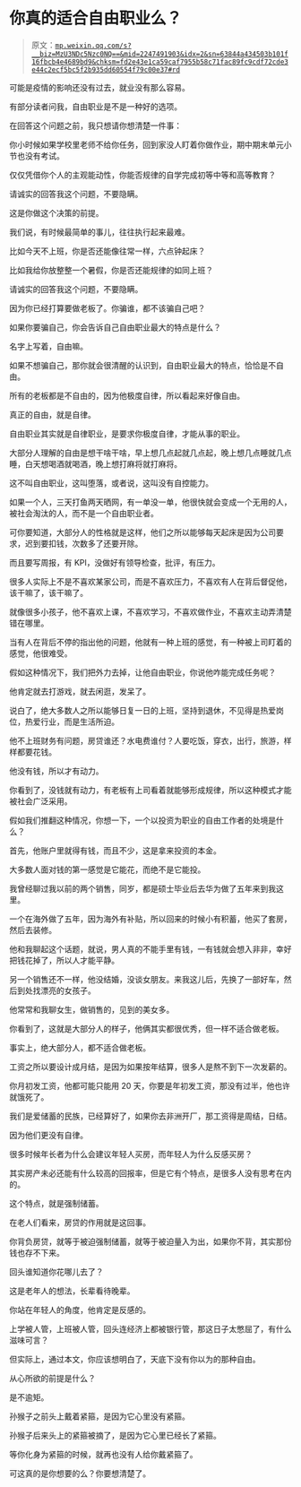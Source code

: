 # 你真的适合自由职业么？

> 原文：[`mp.weixin.qq.com/s?__biz=MzU3NDc5Nzc0NQ==&mid=2247491903&idx=2&sn=63844a434503b101f16fbcb4e4689bd9&chksm=fd2e43e1ca59caf7955b58c71fac89fc9cdf72cde3e44c2ecf5bc5f2b935dd60554f79c00e37#rd`](http://mp.weixin.qq.com/s?__biz=MzU3NDc5Nzc0NQ==&mid=2247491903&idx=2&sn=63844a434503b101f16fbcb4e4689bd9&chksm=fd2e43e1ca59caf7955b58c71fac89fc9cdf72cde3e44c2ecf5bc5f2b935dd60554f79c00e37#rd)

可能是疫情的影响还没有过去，就业没有那么容易。

有部分读者问我，自由职业是不是一种好的选项。

在回答这个问题之前，我只想请你想清楚一件事： 

你小时候如果学校里老师不给你任务，回到家没人盯着你做作业，期中期末单元小节也没有考试。

仅仅凭借你个人的主观能动性，你能否规律的自学完成初等中等和高等教育？

请诚实的回答我这个问题，不要隐瞒。 

这是你做这个决策的前提。 

我们说，有时候最简单的事儿，往往执行起来最难。 

比如今天不上班，你是否还能像往常一样，六点钟起床？

比如我给你放整整一个暑假，你是否还能规律的如同上班？ 

请诚实的回答我这个问题，不要隐瞒。 

因为你已经打算要做老板了。你骗谁，都不该骗自己吧？

如果你要骗自己，你会告诉自己自由职业最大的特点是什么？ 

名字上写着，自由嘛。

如果不想骗自己，那你就会很清醒的认识到，自由职业最大的特点，恰恰是不自由。

所有的老板都是不自由的，因为他极度自律，所以看起来好像自由。

真正的自由，就是自律。 

自由职业其实就是自律职业，是要求你极度自律，才能从事的职业。

大部分人理解的自由是想干啥干啥，早上想几点起就几点起，晚上想几点睡就几点睡，白天想喝酒就喝酒，晚上想打麻将就打麻将。 

这不叫自由职业，这叫堕落，或者说，这叫没有自控能力。 

如果一个人，三天打鱼两天晒网，有一单没一单，他很快就会变成一个无用的人，被社会淘汰的人，而不是一个自由职业者。 

可你要知道，大部分人的性格就是这样，他们之所以能够每天起床是因为公司要求，迟到要扣钱，次数多了还要开除。 

而且要写周报，有 KPI，没做好有领导检查，批评，有压力。 

很多人实际上不是不喜欢某家公司，而是不喜欢压力，不喜欢有人在背后督促他，该干嘛了，该干嘛了。

就像很多小孩子，他不喜欢上课，不喜欢学习，不喜欢做作业，不喜欢主动弄清楚错在哪里。 

当有人在背后不停的指出他的问题，他就有一种上班的感觉，有一种被上司盯着的感觉，他很难受。 

假如这种情况下，我们把外力去掉，让他自由职业，你说他咋能完成任务呢？ 

他肯定就去打游戏，就去闲逛，发呆了。

说白了，绝大多数人之所以能够日复一日的上班，坚持到退休，不见得是热爱岗位，热爱行业，而是生活所迫。

他不上班财务有问题，房贷谁还？水电费谁付？人要吃饭，穿衣，出行，旅游，样样都要花钱。 

他没有钱，所以才有动力。 

你看到了，没钱就有动力，有老板有上司看着就能够形成规律，所以这种模式才能被社会广泛采用。

假如我们推翻这种情况，你想一下，一个以投资为职业的自由工作者的处境是什么？ 

首先，他账户里就得有钱，而且不少，这是拿来投资的本金。 

大多数人面对钱的第一感觉是它能花，而绝不是它能投。 

我曾经聊过我以前的两个销售，同岁，都是硕士毕业后去华为做了五年来到我这里。 

一个在海外做了五年，因为海外有补贴，所以回来的时候小有积蓄，他买了套房，然后去装修。 

他和我聊起这个话题，就说，男人真的不能手里有钱，一有钱就会想入非非，幸好把钱花掉了，所以人才能平静。

另一个销售还不一样，他没结婚，没谈女朋友。来我这儿后，先换了一部好车，然后到处找漂亮的女孩子。 

他常常和我聊女生，做销售的，见到的美女多。 

你看到了，这就是大部分人的样子，他俩其实都很优秀，但一样不适合做老板。 

事实上，绝大部分人，都不适合做老板。 

工资之所以要设计成月结，是因为如果按年结算，很多人是熬不到下一次发薪的。 

你月初发工资，他都可能只能用 20 天，你要是年初发工资，那没有过半，他也许就饿死了。 

我们是爱储蓄的民族，已经算好了，如果你去非洲开厂，那工资得是周结，日结。 

因为他们更没有自律。 

很多时候年长者为什么会建议年轻人买房，而年轻人为什么反感买房？ 

其实房产未必还能有什么较高的回报率，但是它有个特点，是很多人没有思考在内的。

这个特点，就是强制储蓄。

在老人们看来，房贷的作用就是这回事。 

你背负房贷，就等于被迫强制储蓄，就等于被迫量入为出，如果你不背，其实那份钱也存不下来。 

回头谁知道你花哪儿去了？ 

这是老年人的想法，长辈看待晚辈。 

你站在年轻人的角度，他肯定是反感的。 

上学被人管，上班被人管，回头连经济上都被银行管，那这日子太憋屈了，有什么滋味可言？ 

但实际上，通过本文，你应该想明白了，天底下没有你以为的那种自由。

从心所欲的前提是什么？

是不逾矩。

孙猴子之前头上戴着紧箍，是因为它心里没有紧箍。

孙猴子后来头上的紧箍被摘了，是因为它心里已经长了紧箍。

等你化身为紧箍的时候，就再也没有人给你戴紧箍了。 

可这真的是你想要的么？你要想清楚了。

<mp-qa class="js_uneditable custom_select_card qa_iframe" data-pluginname="insertquestion" data-id="1492962522323337221" data-bizuin="MzU3NDc5Nzc0NQ==" data-title="留言区"></mp-qa>
